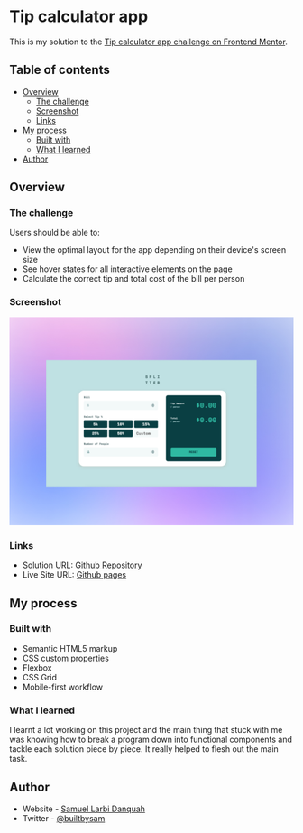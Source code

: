 # Tip calculator app

This is my solution to the [Tip calculator app challenge on Frontend Mentor](https://www.frontendmentor.io/challenges/tip-calculator-app-ugJNGbJUX).

## Table of contents

- [Overview](#overview)
  - [The challenge](#the-challenge)
  - [Screenshot](#screenshot)
  - [Links](#links)
- [My process](#my-process)
  - [Built with](#built-with)
  - [What I learned](#what-i-learned)
- [Author](#author)

## Overview

### The challenge

Users should be able to:

- View the optimal layout for the app depending on their device's screen size
- See hover states for all interactive elements on the page
- Calculate the correct tip and total cost of the bill per person

### Screenshot

![](./screenshot.jpg)

### Links

- Solution URL: [Github Repository](https://github.com/outHereSam/tip-calculator-app)
- Live Site URL: [Github pages](https://outheresam.github.io/tip-calculator-app/)

## My process

### Built with

- Semantic HTML5 markup
- CSS custom properties
- Flexbox
- CSS Grid
- Mobile-first workflow

### What I learned

I learnt a lot working on this project and the main thing that stuck with me was knowing how to break a program down into functional components and tackle each solution piece by piece. It really helped to flesh out the main task.

## Author

- Website - [Samuel Larbi Danquah](https://github.com/outHereSam)
- Twitter - [@builtbysam](https://www.twitter.com/builtbysam)


